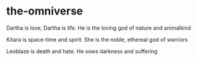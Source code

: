 # the-omniverse
Dartha is love, Dartha is life.
He is the loving god of nature and animalkind

Kitara is space-time and spirit.
She is the noble, ethereal god of warriors

Leoblaze is death and hate.
He sows darkness and suffering
